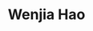 ---
layout: biography
email: haowenjia8023@163.com
project: Quality by Design Modelling for T cells
img: wenjia.jpg
degree: Undergraduate
biography: Originally from China, Wenjia moved to Vancouver to pursue her bachelor’s degree in Chemical and Biological Engineering (CHBE) at UBC since 2016. Her previous research experiences include - Chimeric Polyketide Synthase project in a synthetic biology lab; data analysis on plant virus genome sequences as a bioinformatics research assistant; Rapid Apple Decline project in another molecular plant virology lab at Agriculture and Agri-Food Canada; and Quality by Design Modelling for T cells project as a thesis student. Currently, she has a particular research interest is in applying genomics and genetics techniques in improving disease diagnosis and treatments.
year_end: None
year_start: 2020
cosupervisor: James Piret (CHBE, Michael Smith Labs)
cosupervisor_url: https://www.chbe.ubc.ca/profile/james-piret/
title: Wenjia Hao
status: alumni
---